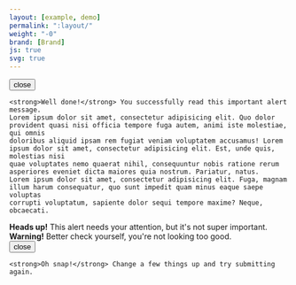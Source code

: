 ```yaml
---
layout: [example, demo]
permalink: ":layout/"
weight: "-0"
brand: [Brand]
js: true
svg: true
---
```


<div class="alert alert-success" role="alert">
	<button type="button" class="alert-close js-alertclose icon icon-cross" data-grunticon-embed>close</button>

	<strong>Well done!</strong> You successfully read this important alert message.
	Lorem ipsum dolor sit amet, consectetur adipisicing elit. Quo dolor provident quasi nisi officia tempore fuga autem, animi iste molestiae, qui omnis
	doloribus aliquid ipsam rem fugiat veniam voluptatem accusamus! Lorem ipsum dolor sit amet, consectetur adipisicing elit. Est, unde quis, molestias nisi
	quae voluptates nemo quaerat nihil, consequuntur nobis ratione rerum asperiores eveniet dicta maiores quia nostrum. Pariatur, natus.
	Lorem ipsum dolor sit amet, consectetur adipisicing elit. Fuga, magnam illum harum consequatur, quo sunt impedit quam minus eaque saepe voluptas
	corrupti voluptatum, sapiente dolor sequi tempore maxime? Neque, obcaecati.
</div>

<div class="alert alert-info" role="alert">
	<strong>Heads up!</strong> This alert needs your attention, but it's not super important.
</div>

<div class="alert alert-warning" role="alert">
	<strong>Warning!</strong> Better check yourself, you're not looking too good.
</div>

<div class="alert alert-danger" role="alert">
	<button type="button" class="alert-close js-alertclose icon icon-cross" data-grunticon-embed>close</button>

	<strong>Oh snap!</strong> Change a few things up and try submitting again.
</div>